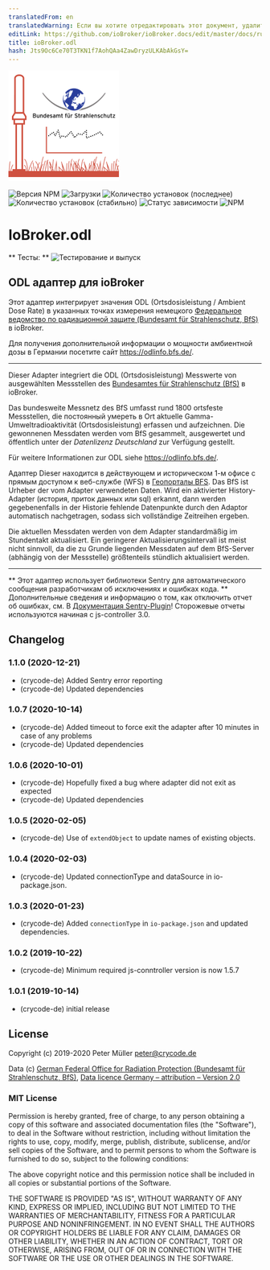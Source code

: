 ```yaml
---
translatedFrom: en
translatedWarning: Если вы хотите отредактировать этот документ, удалите поле «translationFrom», в противном случае этот документ будет снова автоматически переведен
editLink: https://github.com/ioBroker/ioBroker.docs/edit/master/docs/ru/adapterref/iobroker.odl/README.md
title: ioBroker.odl
hash: Jts9Oc6Ce70T3TKN1f7AohQAa4ZawDryzULKAbAkGsY=
---
```

![Логотип](../../../en/adapterref/iobroker.odl/admin/odl.png)

![Версия NPM](https://img.shields.io/npm/v/iobroker.odl.svg)
![Загрузки](https://img.shields.io/npm/dm/iobroker.odl.svg)
![Количество установок (последнее)](https://iobroker.live/badges/odl-installed.svg)
![Количество установок (стабильно)](https://iobroker.live/badges/odl-stable.svg)
![Статус зависимости](https://img.shields.io/david/crycode-de/iobroker.odl.svg)
![NPM](https://nodei.co/npm/iobroker.odl.png?downloads=true)

# IoBroker.odl
** Тесты: ** ![Тестирование и выпуск](https://github.com/crycode-de/iobroker.odl/workflows/Test%20and%20Release/badge.svg)

## ODL адаптер для ioBroker
Этот адаптер интегрирует значения ODL (Ortsdosisleistung / Ambient Dose Rate) в указанных точках измерения немецкого [Федеральное ведомство по радиационной защите (Bundesamt für Strahlenschutz, BfS)](https://www.bfs.de/) в ioBroker.

Для получения дополнительной информации о мощности амбиентной дозы в Германии посетите сайт https://odlinfo.bfs.de/.

---

Dieser Adapter integriert die ODL (Ortsdosisleistung) Messwerte von ausgewählten Messstellen des [Bundesamtes für Strahlenschutz (BfS)](https://www.bfs.de/) в ioBroker.

Das bundesweite Messnetz des BfS umfasst rund 1800 ortsfeste Messstellen, die постоянный умереть в Ort aktuelle Gamma-Umweltradioaktivität (Ortsdosisleistung) erfassen und aufzeichnen. Die gewonnenen Messdaten werden vom BfS gesammelt, ausgewertet und öffentlich unter der _Datenlizenz Deutschland_ zur Verfügung gestellt.

Für weitere Informationen zur ODL siehe https://odlinfo.bfs.de/.

Адаптер Dieser находится в действующем и историческом 1-м офисе с прямым доступом к веб-службе (WFS) в [Геопорталы BFS](https://www.imis.bfs.de/geoportal/). Das BfS ist Urheber der vom Adapter verwendeten Daten.
Wird ein aktivierter History-Adapter (история, приток данных или sql) erkannt, dann werden gegebenenfalls in der Historie fehlende Datenpunkte durch den Adaptor automatisch nachgetragen, sodass sich vollständige Zeitreihen ergeben.

Die aktuellen Messdaten werden von dem Adapter standardmäßig im Stundentakt aktualisiert. Ein geringerer Aktualisierungsintervall ist meist nicht sinnvoll, da die zu Grunde liegenden Messdaten auf dem BfS-Server (abhängig von der Messstelle) größtenteils stündlich aktualisiert werden.

---

** Этот адаптер использует библиотеки Sentry для автоматического сообщения разработчикам об исключениях и ошибках кода. ** Дополнительные сведения и информацию о том, как отключить отчет об ошибках, см. В [Документация Sentry-Plugin](https://github.com/ioBroker/plugin-sentry#plugin-sentry)! Сторожевые отчеты используются начиная с js-controller 3.0.

## Changelog

### 1.1.0 (2020-12-21)
* (crycode-de) Added Sentry error reporting
* (crycode-de) Updated dependencies

### 1.0.7 (2020-10-14)
* (crycode-de) Added timeout to force exit the adapter after 10 minutes in case of any problems
* (crycode-de) Updated dependencies

### 1.0.6 (2020-10-01)
* (crycode-de) Hopefully fixed a bug where adapter did not exit as expected
* (crycode-de) Updated dependencies

### 1.0.5 (2020-02-05)
* (crycode-de) Use of `extendObject` to update names of existing objects.

### 1.0.4 (2020-02-03)
* (crycode-de) Updated connectionType and dataSource in io-package.json.

### 1.0.3 (2020-01-23)
* (crycode-de) Added `connectionType` in `io-package.json` and updated dependencies.

### 1.0.2 (2019-10-22)
* (crycode-de) Minimum required js-conntroller version is now 1.5.7

### 1.0.1 (2019-10-14)
* (crycode-de) initial release

## License

Copyright (c) 2019-2020 Peter Müller <peter@crycode.de>

Data (c) [German Federal Office for Radiation Protection (Bundesamt für Strahlenschutz, BfS)](https://www.bfs.de/), [Data licence Germany – attribution – Version 2.0](http://www.govdata.de/dl-de/by-2-0)

### MIT License

Permission is hereby granted, free of charge, to any person obtaining
a copy of this software and associated documentation files (the
"Software"), to deal in the Software without restriction, including
without limitation the rights to use, copy, modify, merge, publish,
distribute, sublicense, and/or sell copies of the Software, and to
permit persons to whom the Software is furnished to do so, subject to
the following conditions:

The above copyright notice and this permission notice shall be
included in all copies or substantial portions of the Software.

THE SOFTWARE IS PROVIDED "AS IS", WITHOUT WARRANTY OF ANY KIND,
EXPRESS OR IMPLIED, INCLUDING BUT NOT LIMITED TO THE WARRANTIES OF
MERCHANTABILITY, FITNESS FOR A PARTICULAR PURPOSE AND
NONINFRINGEMENT. IN NO EVENT SHALL THE AUTHORS OR COPYRIGHT HOLDERS BE
LIABLE FOR ANY CLAIM, DAMAGES OR OTHER LIABILITY, WHETHER IN AN ACTION
OF CONTRACT, TORT OR OTHERWISE, ARISING FROM, OUT OF OR IN CONNECTION
WITH THE SOFTWARE OR THE USE OR OTHER DEALINGS IN THE SOFTWARE.